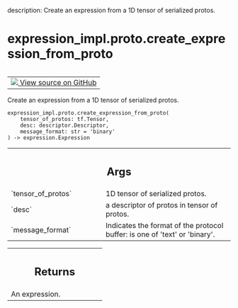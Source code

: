 description: Create an expression from a 1D tensor of serialized protos.

<div itemscope itemtype="http://developers.google.com/ReferenceObject">
<meta itemprop="name" content="expression_impl.proto.create_expression_from_proto" />
<meta itemprop="path" content="Stable" />
</div>

# expression_impl.proto.create_expression_from_proto

<!-- Insert buttons and diff -->

<table class="tfo-notebook-buttons tfo-api nocontent" align="left">
<td>
  <a target="_blank" href="https://github.com/google/struct2tensor/blob/master/struct2tensor/expression_impl/proto.py#L85-L100">
    <img src="https://www.tensorflow.org/images/GitHub-Mark-32px.png" />
    View source on GitHub
  </a>
</td>
</table>



Create an expression from a 1D tensor of serialized protos.

<pre class="devsite-click-to-copy prettyprint lang-py tfo-signature-link">
<code>expression_impl.proto.create_expression_from_proto(
    tensor_of_protos: tf.Tensor,
    desc: descriptor.Descriptor,
    message_format: str = &#x27;binary&#x27;
) -> expression.Expression
</code></pre>



<!-- Placeholder for "Used in" -->


<!-- Tabular view -->
 <table class="responsive fixed orange">
<colgroup><col width="214px"><col></colgroup>
<tr><th colspan="2"><h2 class="add-link">Args</h2></th></tr>

<tr>
<td>
`tensor_of_protos`
</td>
<td>
1D tensor of serialized protos.
</td>
</tr><tr>
<td>
`desc`
</td>
<td>
a descriptor of protos in tensor of protos.
</td>
</tr><tr>
<td>
`message_format`
</td>
<td>
Indicates the format of the protocol buffer: is one of
'text' or 'binary'.
</td>
</tr>
</table>



<!-- Tabular view -->
 <table class="responsive fixed orange">
<colgroup><col width="214px"><col></colgroup>
<tr><th colspan="2"><h2 class="add-link">Returns</h2></th></tr>
<tr class="alt">
<td colspan="2">
An expression.
</td>
</tr>

</table>

